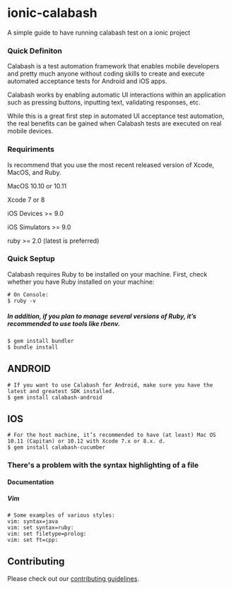 # ionic-calabash
A simple guide to have running calabash test on a ionic project

### Quick Definiton
Calabash is a test automation framework that enables mobile developers and pretty much anyone without coding skills to create and execute automated acceptance tests for Android and iOS apps.

Calabash works by enabling automatic UI interactions within an application such as pressing buttons, inputting text, validating responses, etc. 

While this is a great first step in automated UI acceptance test automation, the real benefits can be gained when Calabash tests are executed on real mobile devices.



### Requiriments

Is recommend that you use the most recent released version of Xcode, MacOS, and Ruby.

MacOS 10.10 or 10.11

Xcode 7 or 8

iOS Devices >= 9.0

iOS Simulators >= 9.0

ruby >= 2.0 (latest is preferred)

### Quick Septup

Calabash requires Ruby to be installed on your machine. First, check whether you have Ruby installed on your machine:

```
# On Console:
$ ruby -v
```
##### In addition, if you plan to manage several versions of Ruby, it’s recommended to use tools like rbenv.

```
$ gem install bundler
$ bundle install
```

## ANDROID

```
# If you want to use Calabash for Android, make sure you have the latest and greatest SDK installed.
$ gem install calabash-android
```

## IOS

```
# For the host machine, it’s recommended to have (at least) Mac OS 10.11 (Capitan) or 10.12 with Xcode 7.x or 8.x. d.
$ gem install calabash-cucumber
```


### There's a problem with the syntax highlighting of a file

#### Documentation

##### Vim
```
# Some examples of various styles:
vim: syntax=java
vim: set syntax=ruby:
vim: set filetype=prolog:
vim: set ft=cpp:
```

## Contributing

Please check out our [contributing guidelines](CONTRIBUTING.md).
